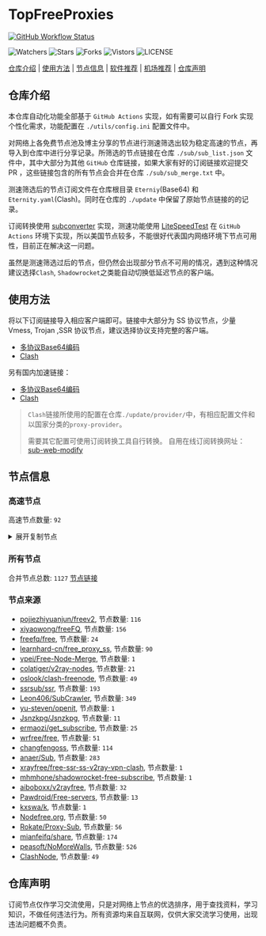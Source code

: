# TopFreeProxies
[![GitHub Workflow Status](https://github.com/youkai0100/youkai/actions/workflows/get-proxies.yml/badge.svg)](https://github.com/youkai0100/youkai/actions/workflows/get-proxies.yml) 

![Watchers](https://img.shields.io/github/watchers/youkai0100/youkai) ![Stars](https://img.shields.io/github/stars/youkai0100/youkai) ![Forks](https://img.shields.io/github/forks/youkai0100/youkai) ![Vistors](https://visitor-badge.laobi.icu/badge?page_id=youkai0100.youkai) ![LICENSE](https://img.shields.io/badge/license-CC%20BY--SA%204.0-green.svg)

[仓库介绍](https://github.com/youkai0100/youkai#仓库介绍) | [使用方法](https://github.com/youkai0100/youkai#使用方法) | [节点信息](https://github.com/youkai0100/youkai#节点信息) | [软件推荐](https://github.com/youkai0100/youkai#客户端选择) | [机场推荐](https://github.com/youkai0100/youkai#机场推荐) | [仓库声明](https://github.com/youkai0100/youkai#仓库声明)

## 仓库介绍
本仓库自动化功能全部基于 `GitHub Actions` 实现，如有需要可以自行 Fork 实现个性化需求，功能配置在 `./utils/config.ini` 配置文件中。

对网络上各免费节点池及博主分享的节点进行测速筛选出较为稳定高速的节点，再导入到仓库中进行分享记录。所筛选的节点链接在仓库 `./sub/sub_list.json` 文件中，其中大部分为其他 `GitHub` 仓库链接，如果大家有好的订阅链接欢迎提交 PR ，这些链接包含的所有节点会合并在仓库 `./sub/sub_merge.txt` 中。

测速筛选后的节点订阅文件在仓库根目录 `Eterniy`(Base64) 和 `Eternity.yaml`(Clash)。同时在仓库的 `./update` 中保留了原始节点链接的的记录。

订阅转换使用 [subconverter](https://github.com/tindy2013/subconverter) 实现，测速功能使用 [LiteSpeedTest](https://github.com/xxf098/LiteSpeedTest) 在 `GitHub Actions` 环境下实现，所以美国节点较多，不能很好代表国内网络环境下节点可用性，目前正在解决这一问题。

虽然是测速筛选过后的节点，但仍然会出现部分节点不可用的情况，遇到这种情况建议选择`Clash`, `Shadowrocket`之类能自动切换低延迟节点的客户端。

## 使用方法
将以下订阅链接导入相应客户端即可。链接中大部分为 SS 协议节点，少量 Vmess, Trojan ,SSR 协议节点，建议选择协议支持完整的客户端。

- [多协议Base64编码](https://raw.githubusercontent.com/youkai0100/youkai/master/Eternity)
- [Clash](https://raw.githubusercontent.com/youkai0100/youkai/master/Eternity.yaml)

另有国内加速链接：

- [多协议Base64编码](https://fastly.jsdelivr.net/gh/youkai0100/youkai@master/Eternity)
- [Clash](https://fastly.jsdelivr.net/gh/youkai0100/youkai@master/Eternity.yaml)

>`Clash`链接所使用的配置在仓库`./update/provider/`中，有相应配置文件和以国家分类的`proxy-provider`。
>
>需要其它配置可使用订阅转换工具自行转换。
>自用在线订阅转换网址：[sub-web-modify](https://sub.v1.mk/)

## 节点信息
### 高速节点
高速节点数量: `92`
<details>
  <summary>展开复制节点</summary>

    ss://YWVzLTI1Ni1jZmI6YW1hem9uc2tyMDU@43.201.14.58:443#%F0%9F%87%B0%F0%9F%87%B7%20_KR_%E9%9F%A9%E5%9B%BD
    vmess://eyJ2IjoiMiIsInBzIjoiMTZ8SEtfc3BlZWRub2RlXzAwMTYiLCJhZGQiOiJhNi53dXhpYW5saXVsaWFubmcueHl6IiwicG9ydCI6Ijg0NDMiLCJ0eXBlIjoibm9uZSIsImlkIjoiYzA5NDlmZGMtZjU4ZS00YjAyLThjNmMtNTRjNWYyZTFkODQ4IiwiYWlkIjoiMCIsIm5ldCI6IndzIiwicGF0aCI6Ii9zb21ldGltZXNuYWl2ZSIsImhvc3QiOiIzLnd1eGlhbmxpdWxpYW5uZy54eXoiLCJ0bHMiOiJ0bHMifQ==
    vmess://eyJ2IjoiMiIsInBzIjoi8J+HrfCfh7Ag6aaZ5rivXzA4MTMyMzgiLCJhZGQiOiIxMDMuMTYwLjIwNC41NiIsInBvcnQiOiIyMDgyIiwidHlwZSI6Im5vbmUiLCJpZCI6IjBkZGYwY2M0LTE0ODctNGZmMS1hNmE3LWQ5YWI5MzA0MDYwNiIsImFpZCI6IjAiLCJuZXQiOiJ3cyIsInBhdGgiOiIvYmx1ZSIsImhvc3QiOiJ0dWkudnRjc3MudG9wIiwidGxzIjoiIn0=
    ss://YWVzLTI1Ni1jZmI6cXdlclJFV1FAQA@61.220.130.70:50701#%F0%9F%87%A8%F0%9F%87%B3%2018%7C%F0%9F%87%B9%F0%9F%87%BC%20%E5%8F%B0%E6%B9%BEA%7C%40ripaojiedian
    vmess://eyJ2IjoiMiIsInBzIjoi8J+Hr/Cfh7UgZ2l0aHViLmNvbS9mcmVlZnEgLSDml6XmnKzkuJzkuqxMaW5vZGXmlbDmja7kuK3lv4MgMSIsImFkZCI6InY2LjU4MzE4MS54eXoiLCJwb3J0IjoiODAiLCJ0eXBlIjoibm9uZSIsImlkIjoiNTYxZDk1MzMtZTIwYS00ZmYwLTgzZDQtODBkMGNjNTg4ZGZiIiwiYWlkIjoiMCIsIm5ldCI6IndzIiwicGF0aCI6Ii8iLCJob3N0IjoidjYuNTgzMTgxLnh5eiIsInRscyI6IiJ9
    ss://YWVzLTI1Ni1jZmI6YW1hem9uc2tyMDU@52.197.66.243:443#%F0%9F%87%AF%F0%9F%87%B5%20%E6%97%A5%E6%9C%AC-ss-52.197.66.243443-%E8%A2%AB%E5%A2%99-%E7%9B%B4%E8%BF%9E-%E8%A7%A3%E9%94%81%E6%97%A5%E6%9C%AC%E5%9C%B0%E5%8C%BANF%E9%9D%9E%E8%87%AA%E5%88%B6%E5%89%A7
    vmess://eyJ2IjoiMiIsInBzIjoi8J+Hr/Cfh7Ug5pel5pysLXZtZXNzLTE0Ni41Ni40MC4xMTcyNzY3NS3ooqvlopkt55u06L+eLeino+mUgemfqeWbveWcsOWMuk5G6Z2e6Ieq5Yi25YmnIiwiYWRkIjoiMTQ2LjU2LjQwLjExNyIsInBvcnQiOiIyNzY3NSIsInR5cGUiOiJub25lIiwiaWQiOiIwNTNjYTBmNC0wNTdlLTQ5M2QtYWQzMC01YmE1MWYwMGY1OWMiLCJhaWQiOiI0IiwibmV0Ijoid3MiLCJwYXRoIjoiLyIsImhvc3QiOiIiLCJ0bHMiOiIifQ==
    vmess://eyJ2IjoiMiIsInBzIjoi8J+HuPCfh6wg576O5Zu9LXZtZXNzLWNhLjAxMTIyMzMueHl6ODQ0My3ooqvlopkt5Lit6L2sMTk5Ljg3LjIxMC4xODYt6Kej6ZSB5paw5Yqg5Z2h5Zyw5Yy6TkbpnZ7oh6rliLbliaciLCJhZGQiOiJjYS4wMTEyMjMzLnh5eiIsInBvcnQiOiI4NDQzIiwidHlwZSI6Im5vbmUiLCJpZCI6ImMzMDAwZTlkLWJlZTctNGZkYi1iMzEyLWRkMDcwMzBmMzI1ZCIsImFpZCI6IjQiLCJuZXQiOiJ3cyIsInBhdGgiOiIvaG9tZSIsImhvc3QiOiJjYS4wMTEyMjMzLnh5eiIsInRscyI6InRscyJ9
    vmess://eyJ2IjoiMiIsInBzIjoi8J+HuPCfh6wg5Lit5Zu9LXZtZXNzLTguMjE0LjMzLjE1ODgwLeiiq+WimS3nm7Tov54t6Kej6ZSB5paw5Yqg5Z2h5Zyw5Yy6TkbpnZ7oh6rliLbliaciLCJhZGQiOiI4LjIxNC4zMy4xNTgiLCJwb3J0IjoiODAiLCJ0eXBlIjoibm9uZSIsImlkIjoiY2I4MWU2YWItMWQ4My00YWMxLWYwYWQtYWU1YzJhN2MyOWVmIiwiYWlkIjoiMCIsIm5ldCI6IndzIiwicGF0aCI6Ii8iLCJob3N0IjoiIiwidGxzIjoiIn0=
    vmess://eyJ2IjoiMiIsInBzIjoi8J+Hr/Cfh7Ug576O5Zu9LXZtZXNzLWpwYXJtLmZpbmV5b28uY2Y0NDMt6KKr5aKZLeS4rei9rDE1Mi43MC44MS42Ni3op6PplIHml6XmnKzlnLDljLpORumdnuiHquWItuWJpyIsImFkZCI6ImpwYXJtLmZpbmV5b28uY2YiLCJwb3J0IjoiNDQzIiwidHlwZSI6Im5vbmUiLCJpZCI6ImJkNWVlMjQ5LWZlN2ItNDY2OS1hNmQ5LWIzZjVlZWNiOThlNiIsImFpZCI6IjQiLCJuZXQiOiJ3cyIsInBhdGgiOiIvMTIzIiwiaG9zdCI6ImpwYXJtLmZpbmV5b28uY2YiLCJ0bHMiOiJ0bHMifQ==
    vmess://eyJ2IjoiMiIsInBzIjoi8J+Hr/Cfh7Ug576O5Zu9LXZtZXNzLWpwYXJtLmZpbmV5b28ubWw0NDMt6KKr5aKZLeS4rei9rDEzOC4yLjMzLjkwLeino+mUgeaXpeacrOWcsOWMuk5G6Z2e6Ieq5Yi25YmnIiwiYWRkIjoianBhcm0uZmluZXlvby5tbCIsInBvcnQiOiI0NDMiLCJ0eXBlIjoibm9uZSIsImlkIjoiMTBiYTQ3OGUtOWRlMS00YWE5LWMwOWUtNzcwNzAyNTMzNGQzIiwiYWlkIjoiNCIsIm5ldCI6IndzIiwicGF0aCI6Ii8xMjMiLCJob3N0IjoianBhcm0uZmluZXlvby5tbCIsInRscyI6InRscyJ9
    vmess://eyJ2IjoiMiIsInBzIjoi8J+Hr/Cfh7Ug576O5Zu9LXZtZXNzLWpwYW1kLmZpbmV5b28ubWw0NDMt6KKr5aKZLeS4rei9rDEzOC4yLjMzLjEwMi3op6PplIHml6XmnKzlnLDljLpORumdnuiHquWItuWJpyIsImFkZCI6ImpwYW1kLmZpbmV5b28ubWwiLCJwb3J0IjoiNDQzIiwidHlwZSI6Im5vbmUiLCJpZCI6IjM1ZTVlMmVhLTEzNzItNDc0NS1kZmY4LWZiMmJkMTEwMTZjNCIsImFpZCI6IjQiLCJuZXQiOiJ3cyIsInBhdGgiOiIvMTIzIiwiaG9zdCI6ImpwYW1kLmZpbmV5b28ubWwiLCJ0bHMiOiJ0bHMifQ==
    vmess://eyJ2IjoiMiIsInBzIjoi8J+HsPCfh7cg576O5Zu9LXZtZXNzLWFtZGtyLnB0dXUuZ2E0NDMt6KKr5aKZLeS4rei9rDE1Mi42OS4yMjkuMjIyLeino+mUgemfqeWbveWcsOWMuk5G6Z2e6Ieq5Yi25YmnIiwiYWRkIjoiYW1ka3IucHR1dS5nYSIsInBvcnQiOiI0NDMiLCJ0eXBlIjoibm9uZSIsImlkIjoiYTYxMmI2N2YtYTc5Yi00YTcxLWE4MmItYTQ2OTA2NzUyMDIzIiwiYWlkIjoiNCIsIm5ldCI6IndzIiwicGF0aCI6Ii80MDgiLCJob3N0IjoiYW1ka3IucHR1dS5nYSIsInRscyI6InRscyJ9
    vmess://eyJ2IjoiMiIsInBzIjoi8J+HsPCfh7cg576O5Zu9LXZtZXNzLWFtZGtyLnB0dXUubWw0NDMt6KKr5aKZLeS4rei9rDE0Ni41Ni45Ni43NS3op6PplIHpn6nlm73lnLDljLpORumdnuiHquWItuWJpyIsImFkZCI6ImFtZGtyLnB0dXUubWwiLCJwb3J0IjoiNDQzIiwidHlwZSI6Im5vbmUiLCJpZCI6ImUyY2RjMzA1LWRkYTctNDY1ZS1iNjc1LWJhMDQ2OGQyYThiMyIsImFpZCI6IjQiLCJuZXQiOiJ3cyIsInBhdGgiOiIvOTg3IiwiaG9zdCI6ImFtZGtyLnB0dXUubWwiLCJ0bHMiOiJ0bHMifQ==
    ss://Y2hhY2hhMjAtaWV0Zi1wb2x5MTMwNTpHIXlCd1BXSDNWYW8@193.38.139.204:806#%F0%9F%87%AF%F0%9F%87%B5%20%E6%97%A5%E6%9C%AC-ss-193.38.139.204806-%E8%A2%AB%E5%A2%99-%E4%B8%AD%E8%BD%AC193.38.139.201-%E8%A7%A3%E9%94%81%E6%97%A5%E6%9C%AC%E5%9C%B0%E5%8C%BANF%E9%9D%9E%E8%87%AA%E5%88%B6%E5%89%A7
    ss://YWVzLTI1Ni1jZmI6YW1hem9uc2tyMDU@43.200.6.21:443#%F0%9F%87%B0%F0%9F%87%B7%20_KR_%E9%9F%A9%E5%9B%BD%202
    vmess://eyJ2IjoiMiIsInBzIjoi8J+HuPCfh6wgX1NHX+aWsOWKoOWdoSIsImFkZCI6IjgxM3Nnc2cuZnI5OWt0LnRvcCIsInBvcnQiOiI0NDMiLCJ0eXBlIjoibm9uZSIsImlkIjoiYWQxM2Y1NzQtZjZiNy00MjdlLWJiMjktMjI0YTA3YzU2ZDEwIiwiYWlkIjoiMCIsIm5ldCI6IndzIiwicGF0aCI6Ii8iLCJob3N0IjoiODEzc2dzZy5mcjk5a3QudG9wIiwidGxzIjoidGxzIn0=
    vmess://eyJ2IjoiMiIsInBzIjoi8J+HqPCfh7MgX1RXX+WPsOa5viAyIiwiYWRkIjoiZDA0MWE1ODUtMGMxZS1lOTI4LWRmYmItYzVjNGJiN2Y5Njg1LmNubmljLnJpcCIsInBvcnQiOiI4MCIsInR5cGUiOiJub25lIiwiaWQiOiIwYmQzZGRhMi04OGU4LTRlN2MtYTQ2ZS03ZGI3ZDFkM2NiNGQiLCJhaWQiOiIwIiwibmV0Ijoid3MiLCJwYXRoIjoiLyIsImhvc3QiOiJkMDQxYTU4NS0wYzFlLWU5MjgtZGZiYi1jNWM0YmI3Zjk2ODUuY25uaWMucmlwIiwidGxzIjoiIn0=
    ss://YWVzLTI1Ni1jZmI6YW1hem9uc2tyMDU@43.201.7.243:443#%F0%9F%87%B0%F0%9F%87%B7%20_KR_%E9%9F%A9%E5%9B%BD%203
    ss://YWVzLTEyOC1nY206MmNmYzRjNTgtODhjYi00ZTAwLTk5NzctZWYwYTM3NTU5YTIy@sz.cny.page:11536#%F0%9F%87%A8%F0%9F%87%B3%20Relay%20%F0%9F%87%B9%F0%9F%87%BC%20Taiwan%28ChatGPT%29%2003%20TG%40SSRSUB
    ss://Y2hhY2hhMjAtaWV0Zi1wb2x5MTMwNTpkNWRkMzcxYy0xMWRiLTRjZmItYjQ1OC0wNzJmMGZiZDBlMTg@assets.flareai.site:15343#%F0%9F%87%A8%F0%9F%87%B3%20Relay%20%F0%9F%87%B9%F0%9F%87%BC%20Taiwan%28ChatGPT%29%2004%20TG%40SSRSUB
    ss://Y2hhY2hhMjAtaWV0Zi1wb2x5MTMwNTo3MjgyMjliOS0xNjRlLTQ1Y2ItYmZiMy04OTZiM2EwNTZhMTg@node01.gde52px1vwf5q6301fxn.catapi.management:10010#%F0%9F%87%A8%F0%9F%87%B3%20Relay%20%F0%9F%87%B9%F0%9F%87%BC%20Taiwan%28ChatGPT%29%2011%20TG%40SSRSUB
    ss://YWVzLTEyOC1nY206YzE3YTEwMGMtYzgxNi00N2E5LTljYzYtYWIwNmFhY2MxMWI3@tw2.linghun3.xyz:40005#%F0%9F%87%A8%F0%9F%87%B3%20Relay%20%F0%9F%87%B9%F0%9F%87%BC%20Taiwan%28ChatGPT%29%2016%20TG%40SSRSUB
    ss://YWVzLTEyOC1nY206YzE3YTEwMGMtYzgxNi00N2E5LTljYzYtYWIwNmFhY2MxMWI3@tw1.linghun3.xyz:40004#%F0%9F%87%A8%F0%9F%87%B3%20Relay%20%F0%9F%87%B9%F0%9F%87%BC%20Taiwan%28ChatGPT%29%2017%20TG%40SSRSUB
    ss://YWVzLTEyOC1nY206ZWQ1MzI1MWQtODNlYi00M2ZhLTk0MzktYjFiYzQ1YmY3Y2Ez@cdn.alibaba-kunlun.com:14107#%F0%9F%87%A8%F0%9F%87%B3%20Relay%20%F0%9F%87%B9%F0%9F%87%BC%20Taiwan%28ChatGPT%29%2033%20TG%40SSRSUB
    ss://Y2hhY2hhMjAtaWV0Zi1wb2x5MTMwNTpiNmJmOGYxMi03MmQ4LTQ3MGUtOWJlYS05NTQ1N2ZkMjQ5NDk@api-wx-4.rancho.gay:50110#%F0%9F%87%A8%F0%9F%87%B3%20Relay%20%F0%9F%87%B9%F0%9F%87%BC%20Taiwan%28ChatGPT%29%2035%20TG%40SSRSUB
    ss://Y2hhY2hhMjAtaWV0Zi1wb2x5MTMwNTpkNWRkMzcxYy0xMWRiLTRjZmItYjQ1OC0wNzJmMGZiZDBlMTg@catlog.flareai.science:15543#%F0%9F%87%AD%F0%9F%87%B0%20Relay%20%F0%9F%87%AD%F0%9F%87%B0%20Hong%20Kong%2003%20TG%40SSRSUB
    ss://YWVzLTEyOC1nY206ZGU0Njc3NjgtODU0MC00M2RlLTg4YTQtNzI5OWEyYmJlYWVj@03.xn--8fr22cd4k1m9c.cn:44521#%F0%9F%87%AD%F0%9F%87%B0%20Relay%20%F0%9F%87%AD%F0%9F%87%B0%20Hong%20Kong%2048%20TG%40SSRSUB
    ss://YWVzLTI1Ni1nY206YmIwZjE1NjgtNGNiMy00OTBkLTgyYzQtZjY1NDQ1NWNkMDdj@gzdx.jcnode.top:40002#%F0%9F%87%AD%F0%9F%87%B0%20Relay%20%F0%9F%87%AD%F0%9F%87%B0%20Hong%20Kong%2053%20TG%40SSRSUB
    ss://Y2hhY2hhMjAtaWV0Zi1wb2x5MTMwNTpmZDZiMDMxZS03YjM1LTQ3MTYtOGU1My0wNjBjNzU1YjUyNTk@zjcu.lele233.top:26111#%F0%9F%87%AD%F0%9F%87%B0%20Relay%20%F0%9F%87%AD%F0%9F%87%B0%20Hong%20Kong%28ChatGPT%29%2006%20TG%40SSRSUB
    ss://YWVzLTI1Ni1nY206YzE3YTEwMGMtYzgxNi00N2E5LTljYzYtYWIwNmFhY2MxMWI3@hk3.linghun3.xyz:40002#%F0%9F%87%AD%F0%9F%87%B0%20Relay%20%F0%9F%87%AD%F0%9F%87%B0%20Hong%20Kong%28ChatGPT%29%2026%20TG%40SSRSUB
    ss://Y2hhY2hhMjAtaWV0Zi1wb2x5MTMwNTowOGMwMDQxZS0xMDVlLTQzYjctOTYyNy1iMjhlOGY2MmZkMDA@gdcm.v-too.cloud:37532#%F0%9F%87%AF%F0%9F%87%B5%20Relay%20%F0%9F%87%AF%F0%9F%87%B5%20Japan%2001%20TG%40SSRSUB
    ss://Y2hhY2hhMjAtaWV0Zi1wb2x5MTMwNTpmNGVmNzU3YS0zZDBjLTQxMjYtYjQwOS03Njc1ZjdkYThhNmM@zf.678889.xyz:44012#%F0%9F%87%AF%F0%9F%87%B5%20Relay%20%F0%9F%87%AF%F0%9F%87%B5%20Japan%2010%20TG%40SSRSUB
    ss://Y2hhY2hhMjAtaWV0Zi1wb2x5MTMwNTpmNGVmNzU3YS0zZDBjLTQxMjYtYjQwOS03Njc1ZjdkYThhNmM@zf.678889.xyz:44011#%F0%9F%87%AF%F0%9F%87%B5%20Relay%20%F0%9F%87%AF%F0%9F%87%B5%20Japan%2018%20TG%40SSRSUB
    ss://YWVzLTEyOC1nY206NjY1MmE1MTctMzZkYS00ZGI0LTk2MDctMzI2YzJkYjlhYTcw@piniasg01.abbblog.xyz:37908#%F0%9F%87%B8%F0%9F%87%AC%20Relay%20%F0%9F%87%B8%F0%9F%87%AC%20Singapore%2001%20TG%40SSRSUB
    ss://YWVzLTEyOC1nY206YzE3YTEwMGMtYzgxNi00N2E5LTljYzYtYWIwNmFhY2MxMWI3@sg2.linghun3.xyz:40009#%F0%9F%87%B8%F0%9F%87%AC%20Relay%20%F0%9F%87%B8%F0%9F%87%AC%20Singapore%28ChatGPT%29%2019%20TG%40SSRSUB
    trojan://c39d5e05-3d06-317e-b5ca-e2f71b661570@azhj.xifasd.top:20767?allowInsecure=0&sni=ssl.ssl12.xyz#%F0%9F%87%A8%F0%9F%87%B3%20Relay%20%F0%9F%87%B9%F0%9F%87%BC%20Taiwan%28ChatGPT%29%2002%20TG%40SSRSUB
    trojan://bd1f1b56-631b-308e-9f48-ec4a1d97aeaf@gg.xn--gmqa02ag57d.com:36821?allowInsecure=0&sni=z262.hongkongnode.top#%F0%9F%87%A8%F0%9F%87%B3%20Relay%20%F0%9F%87%B9%F0%9F%87%BC%20Taiwan%28ChatGPT%29%2023%20TG%40SSRSUB
    trojan://2dbe179f-47b2-46e9-bf58-bd7f68c491a3@a006.zhuan99.men:10006?allowInsecure=0&sni=zhu.99ton.men#%F0%9F%87%A8%F0%9F%87%B3%20Relay%20%F0%9F%87%B9%F0%9F%87%BC%20Taiwan%28ChatGPT%29%2024%20TG%40SSRSUB
    trojan://6d9d7c53-3dcd-43bf-b60c-cac077817077@805tw.ljydw.top:443?allowInsecure=0&sni=805tw.ljydw.top#%F0%9F%87%A8%F0%9F%87%B3%20Taiwan%28ChatGPT%29%2009%20TG%40SSRSUB
    trojan://6d9d7c53-3dcd-43bf-b60c-cac077817077@0309tw.ljydw.top:443?allowInsecure=0&sni=0309tw.ljydw.top#%F0%9F%87%A8%F0%9F%87%B3%20Taiwan%28ChatGPT%29%2010%20TG%40SSRSUB
    trojan://6d9d7c53-3dcd-43bf-b60c-cac077817077@419tw.ljydw.top:443?allowInsecure=0&sni=419tw.ljydw.top#%F0%9F%87%A8%F0%9F%87%B3%20Taiwan%28ChatGPT%29%2022%20TG%40SSRSUB
    trojan://6d9d7c53-3dcd-43bf-b60c-cac077817077@625tw.ljydw.top:80?allowInsecure=0&sni=625tw.ljydw.top#%F0%9F%87%A8%F0%9F%87%B3%20Taiwan%28ChatGPT%29%2029%20TG%40SSRSUB
    trojan://a21e5380-7711-4c6d-af44-e6210e5436af@hk19.microsoftjs.top:443?allowInsecure=0#%F0%9F%87%AD%F0%9F%87%B0%20Hong%20Kong%2001%20TG%40SSRSUB
    vmess://eyJ2IjoiMiIsInBzIjoi8J+HuvCfh7gg576O5Zu9XzA4MTMzOTQiLCJhZGQiOiIxOTIuNzQuMjI5LjIxMCIsInBvcnQiOiI1MTUzMyIsInR5cGUiOiJub25lIiwiaWQiOiI0MTgwNDhhZi1hMjkzLTRiOTktOWIwYy05OGNhMzU4MGRkMjQiLCJhaWQiOiI2NCIsIm5ldCI6InRjcCIsInBhdGgiOiIvIiwiaG9zdCI6IiIsInRscyI6IiJ9
    vmess://eyJ2IjoiMiIsInBzIjoi8J+HuvCfh7ggZ2l0aHViLmNvbS9mcmVlZnEgLSDnvo7lm71DbG91ZEZsYXJl5YWs5Y+4Q0RO6IqC54K5IDIyIiwiYWRkIjoiMTA0LjMxLjE2LjQ2IiwicG9ydCI6IjIwODIiLCJ0eXBlIjoibm9uZSIsImlkIjoiNThmZTE1NDItNTI5MC00MGFkLTgxNWEtNzc3MDdhODFhZmU1IiwiYWlkIjoiMCIsIm5ldCI6IndzIiwicGF0aCI6Ii9JT2ViaExNaGwxQ1RiRkhiTDk1bXlmUlgyIiwiaG9zdCI6ImNhNS50ZWhtZTEwMC5mdW4iLCJ0bHMiOiIifQ==
    vmess://eyJ2IjoiMiIsInBzIjoi8J+HuvCfh7gg576O5Zu9IDA1NyIsImFkZCI6Im1jaS5zYWludGluay5ldS5vcmciLCJwb3J0IjoiNDQzIiwidHlwZSI6Im5vbmUiLCJpZCI6ImMyMjZkOWZhLWI1YTctNGY2ZS05NTMyLTUwMTM3Yzg5MzExZCIsImFpZCI6IjAiLCJuZXQiOiJ3cyIsInBhdGgiOiJubDEudjJyYXlzZXJ2LmNvbS92bWVzcyIsImhvc3QiOiI0LnNhaW50aW5rLmV1Lm9yZyIsInRscyI6InRscyJ9
    vmess://eyJ2IjoiMiIsInBzIjoi8J+HuvCfh7ggVjAwMi0tVVMt5LuY6LS55o6o6I2QZGxqLnRmL3NzcnN1YiIsImFkZCI6Im5zMS52Mi12aXAuZnVuIiwicG9ydCI6Ijg4ODAiLCJ0eXBlIjoibm9uZSIsImlkIjoiMzVmMDcwNTEtOGU3Ny00YjQ0LWJlNTYtODk3OWNjMjVjMjQ5IiwiYWlkIjoiMCIsIm5ldCI6IndzIiwicGF0aCI6Ii9hcGkvdjMvZG93bmxvYWQuZ2V0RmlsZSIsImhvc3QiOiJzc3JzdWIudjAxLnNzcnN1Yi5jb20iLCJ0bHMiOiIifQ==
    vmess://eyJ2IjoiMiIsInBzIjoi8J+HuvCfh7gg576O5Zu9XzA4MTMwNzQiLCJhZGQiOiJ1czQ2LmVuY3J5cHRlZC5teS5pZCIsInBvcnQiOiI4MCIsInR5cGUiOiJub25lIiwiaWQiOiJlOWRjNTQ2Ni0zNzY4LTRkNDUtOGZkMC1mMTE4MTEzOWJiNGUiLCJhaWQiOiIwIiwibmV0Ijoid3MiLCJwYXRoIjoiLzRESklQNThKRjZKVHE0SElHMHlyIiwiaG9zdCI6InVzNDYuZW5jcnlwdGVkLm15LmlkIiwidGxzIjoiIn0=
    vmess://eyJ2IjoiMiIsInBzIjoi8J+HuvCfh7ggZ2l0aHViLmNvbS9mcmVlZnEgLSDnvo7lm71DbG91ZEZsYXJl5YWs5Y+4Q0RO6IqC54K5IDI2IiwiYWRkIjoibWNpLnNhaW50aW5rLmV1Lm9yZyIsInBvcnQiOiI0NDMiLCJ0eXBlIjoibm9uZSIsImlkIjoiYzIyNmQ5ZmEtYjVhNy00ZjZlLTk1MzItNTAxMzdjODkzMTFkIiwiYWlkIjoiMCIsIm5ldCI6IndzIiwicGF0aCI6Im5sMS52MnJheXNlcnYuY29tL3ZtZXNzIiwiaG9zdCI6IjQuc2FpbnRpbmsuZXUub3JnIiwidGxzIjoidGxzIn0=
    vmess://eyJ2IjoiMiIsInBzIjoi8J+HuvCfh7ggZ2l0aHViLmNvbS9mcmVlZnEgLSDnvo7lm71DbG91ZEZsYXJl5YWs5Y+4Q0RO6IqC54K5KHNob3BpZnkpIDMiLCJhZGQiOiJkb25ndGFpd2FuZzMuY29tIiwicG9ydCI6IjQ0MyIsInR5cGUiOiJub25lIiwiaWQiOiI2ZGVkZGI3Zi1lNTU3LTQyZGItYmZhMC1jZjQwYjM2YjI3ZTIiLCJhaWQiOiIwIiwibmV0Ijoid3MiLCJwYXRoIjoiLyIsImhvc3QiOiJkLmZyZWVoMS54eXoiLCJ0bHMiOiJ0bHMifQ==
    vmess://eyJ2IjoiMiIsInBzIjoi8J+HuvCfh7ggZ2l0aHViLmNvbS9mcmVlZnEgLSDnvo7lm71DbG91ZEZsYXJl5YWs5Y+4Q0RO6IqC54K5IDI1IiwiYWRkIjoiMTA0LjI1LjIzMi4xMTQiLCJwb3J0IjoiMjA4MiIsInR5cGUiOiJub25lIiwiaWQiOiIwZGRmMGNjNC0xNDg3LTRmZjEtYTZhNy1kOWFiOTMwNDA2MDYiLCJhaWQiOiIwIiwibmV0Ijoid3MiLCJwYXRoIjoiL2JsdWUiLCJob3N0IjoidHVpLnZ0Y3NzLnRvcCIsInRscyI6IiJ9
    vmess://eyJ2IjoiMiIsInBzIjoi8J+HuvCfh7ggZ2l0aHViLmNvbS9mcmVlZnEgLSDnvo7lm71DbG91ZEZsYXJl6IqC54K5IDE4IiwiYWRkIjoiY2YxLjk5MjY4OC54eXoiLCJwb3J0IjoiODA4MCIsInR5cGUiOiJub25lIiwiaWQiOiJmNDY3ZjRkYS0yMjI2LTQ0OGQtYTMwZC00NjNlZjEwNTQ4YWMiLCJhaWQiOiIwIiwibmV0Ijoid3MiLCJwYXRoIjoiLyIsImhvc3QiOiJ2Y3VzMi52cG42Ni5ldS5vcmciLCJ0bHMiOiIifQ==
    vmess://eyJ2IjoiMiIsInBzIjoi8J+HuvCfh7ggZ2l0aHViLmNvbS9mcmVlZnEgLSDnvo7lm71DbG91ZEZsYXJl5YWs5Y+4Q0RO6IqC54K5KHNob3BpZnkpIDI3IiwiYWRkIjoiU2hvcGlmeS5jb20iLCJwb3J0IjoiMjA4NiIsInR5cGUiOiJub25lIiwiaWQiOiIyNTBmNDMzMS04YzNlLTRiODctYTg2Yi01YzVmYmY5ZGRiYTgiLCJhaWQiOiIwIiwibmV0Ijoid3MiLCJwYXRoIjoiL2FyaWVzIiwiaG9zdCI6IkZyLmNsb3VkZmxhcmUucXVlc3QiLCJ0bHMiOiIifQ==
    vmess://eyJ2IjoiMiIsInBzIjoi8J+HuvCfh7ggZ2l0aHViLmNvbS9mcmVlZnEgLSDnvo7lm71DbG91ZEZsYXJl6IqC54K5IDI4IiwiYWRkIjoiMTcyLjY0LjEwMy4xMjIiLCJwb3J0IjoiODA4MCIsInR5cGUiOiJub25lIiwiaWQiOiIwZWE2MGViYi02MzJkLTQyMjYtODkzYS1jY2NjMjA1M2RiZjUiLCJhaWQiOiIwIiwibmV0Ijoid3MiLCJwYXRoIjoiLyIsImhvc3QiOiJoYXh1czMudnBuNjYuZXUub3JnIiwidGxzIjoiIn0=
    ss://Y2hhY2hhMjAtaWV0Zi1wb2x5MTMwNTpHIXlCd1BXSDNWYW8@162.251.61.221:805#%F0%9F%87%BA%F0%9F%87%B8%20%E7%BE%8E%E5%9B%BD-ss-162.251.61.221805-%E8%A2%AB%E5%A2%99-%E7%9B%B4%E8%BF%9E-%E8%A7%A3%E9%94%81%E7%BE%8E%E5%9B%BD%E5%9C%B0%E5%8C%BANF%E9%9D%9E%E8%87%AA%E5%88%B6%E5%89%A7
    ss://YWVzLTI1Ni1nY206a0RXdlhZWm9UQmNHa0M0@167.88.62.68:8881#%F0%9F%87%BA%F0%9F%87%B8%20%E7%BE%8E%E5%9B%BD-ss-167.88.62.688881-%E8%A2%AB%E5%A2%99-%E7%9B%B4%E8%BF%9E-%E8%A7%A3%E9%94%81%E7%BE%8E%E5%9B%BD%E5%9C%B0%E5%8C%BANF%E9%9D%9E%E8%87%AA%E5%88%B6%E5%89%A7
    ss://YWVzLTI1Ni1nY206ZmFCQW9ENTRrODdVSkc3@167.88.63.99:2375#%F0%9F%87%BA%F0%9F%87%B8%20%E7%BE%8E%E5%9B%BD-ss-167.88.63.992375-%E8%A2%AB%E5%A2%99-%E7%9B%B4%E8%BF%9E-%E8%A7%A3%E9%94%81%E7%BE%8E%E5%9B%BD%E5%9C%B0%E5%8C%BANF%E9%9D%9E%E8%87%AA%E5%88%B6%E5%89%A7
    ss://YWVzLTI1Ni1jZmI6Yndoc2tyc2tyMDU@107.182.177.136:256#%F0%9F%87%BA%F0%9F%87%B8%20%E7%BE%8E%E5%9B%BD-ss-107.182.177.136256-%E8%A2%AB%E5%A2%99-%E7%9B%B4%E8%BF%9E-%E8%A7%A3%E9%94%81%E7%BE%8E%E5%9B%BD%E5%9C%B0%E5%8C%BANF%E9%9D%9E%E8%87%AA%E5%88%B6%E5%89%A7
    ss://YWVzLTI1Ni1jZmI6YW1hem9uc2tyMDU@35.91.237.33:443#%F0%9F%87%BA%F0%9F%87%B8%20%E7%BE%8E%E5%9B%BD-ss-35.91.237.33443-%E8%A2%AB%E5%A2%99-%E7%9B%B4%E8%BF%9E-%E8%A7%A3%E9%94%81%E7%BE%8E%E5%9B%BD%E5%9C%B0%E5%8C%BANF%E9%9D%9E%E8%87%AA%E5%88%B6%E5%89%A7
    ss://Y2hhY2hhMjAtaWV0Zi1wb2x5MTMwNTopMU4xRTZ2MFNVX3JHVHBn@38.64.138.53:1035#%F0%9F%87%BA%F0%9F%87%B8%20%E5%8A%A0%E6%8B%BF%E5%A4%A7-ss-38.64.138.531035-%E8%A2%AB%E5%A2%99-%E7%9B%B4%E8%BF%9E-%E8%A7%A3%E9%94%81%E7%BE%8E%E5%9B%BD%E5%9C%B0%E5%8C%BANF%E9%9D%9E%E8%87%AA%E5%88%B6%E5%89%A7
    ss://Y2hhY2hhMjAtaWV0Zi1wb2x5MTMwNTozNWIwZjU3OC04OTYxLTRhMmItOTlhMS1kYjk1NTVlNTIyZTQ@mf01.xmss.vip:18888#%F0%9F%87%BA%F0%9F%87%B8%20%E7%BE%8E%E5%9B%BD-ss-mf01.xmss.vip18888-%E8%A2%AB%E5%A2%99-%E4%B8%AD%E8%BD%AC94.131.107.12-%E8%A7%A3%E9%94%81%E7%BE%8E%E5%9B%BD%E5%9C%B0%E5%8C%BANF%E9%9D%9E%E8%87%AA%E5%88%B6%E5%89%A7
    vmess://eyJ2IjoiMiIsInBzIjoi8J+HuPCfh6wg576O5Zu9LXZtZXNzLWNhLjAxMTIyMzMueHl6ODQ0My3ooqvlopkt5Lit6L2sMTk5Ljg3LjIxMC4xODYt6Kej6ZSB5paw5Yqg5Z2h5Zyw5Yy6TkbpnZ7oh6rliLbliacgMiIsImFkZCI6ImNhLjAxMTIyMzMueHl6IiwicG9ydCI6Ijg0NDMiLCJ0eXBlIjoibm9uZSIsImlkIjoiYzMwMDBlOWQtYmVlNy00ZmRiLWIzMTItZGQwNzAzMGYzMjVkIiwiYWlkIjoiNCIsIm5ldCI6IndzIiwicGF0aCI6Ii9ob21lIiwiaG9zdCI6ImNhLjAxMTIyMzMueHl6IiwidGxzIjoidGxzIn0=
    vmess://eyJ2IjoiMiIsInBzIjoi8J+HuvCfh7gg576O5Zu9LXZtZXNzLWdhaW8ubWlhb2dlMTEwLmNmNDQzLeiiq+WimS3kuK3ovawxMDQuMjguMjA1LjExMS3op6PplIHnvo7lm73lnLDljLpORumdnuiHquWItuWJpyIsImFkZCI6ImdhaW8ubWlhb2dlMTEwLmNmIiwicG9ydCI6IjQ0MyIsInR5cGUiOiJub25lIiwiaWQiOiI0ODkzZWQzZS04YTVmLTQ4ZGMtYWExZS1iYmMyZTY3YTA2NWIiLCJhaWQiOiIwIiwibmV0Ijoid3MiLCJwYXRoIjoiL2pjbmYiLCJob3N0IjoiZ2Fpby5taWFvZ2UxMTAuY2YiLCJ0bHMiOiIifQ==
    vmess://eyJ2IjoiMiIsInBzIjoi8J+Hr/Cfh7Ug576O5Zu9LXZtZXNzLWpwYXJtLmZpbmV5b28uY2Y0NDMt6KKr5aKZLeS4rei9rDE1Mi43MC44MS42Ni3op6PplIHml6XmnKzlnLDljLpORumdnuiHquWItuWJpyAyIiwiYWRkIjoianBhcm0uZmluZXlvby5jZiIsInBvcnQiOiI0NDMiLCJ0eXBlIjoibm9uZSIsImlkIjoiYmQ1ZWUyNDktZmU3Yi00NjY5LWE2ZDktYjNmNWVlY2I5OGU2IiwiYWlkIjoiNCIsIm5ldCI6IndzIiwicGF0aCI6Ii8xMjMiLCJob3N0IjoianBhcm0uZmluZXlvby5jZiIsInRscyI6InRscyJ9
    vmess://eyJ2IjoiMiIsInBzIjoi8J+Hr/Cfh7Ug576O5Zu9LXZtZXNzLWpwYXJtLmZpbmV5b28ubWw0NDMt6KKr5aKZLeS4rei9rDEzOC4yLjMzLjkwLeino+mUgeaXpeacrOWcsOWMuk5G6Z2e6Ieq5Yi25YmnIDIiLCJhZGQiOiJqcGFybS5maW5leW9vLm1sIiwicG9ydCI6IjQ0MyIsInR5cGUiOiJub25lIiwiaWQiOiIxMGJhNDc4ZS05ZGUxLTRhYTktYzA5ZS03NzA3MDI1MzM0ZDMiLCJhaWQiOiI0IiwibmV0Ijoid3MiLCJwYXRoIjoiLzEyMyIsImhvc3QiOiJqcGFybS5maW5leW9vLm1sIiwidGxzIjoidGxzIn0=
    vmess://eyJ2IjoiMiIsInBzIjoi8J+Hr/Cfh7Ug576O5Zu9LXZtZXNzLWpwYW1kLmZpbmV5b28ubWw0NDMt6KKr5aKZLeS4rei9rDEzOC4yLjMzLjEwMi3op6PplIHml6XmnKzlnLDljLpORumdnuiHquWItuWJpyAyIiwiYWRkIjoianBhbWQuZmluZXlvby5tbCIsInBvcnQiOiI0NDMiLCJ0eXBlIjoibm9uZSIsImlkIjoiMzVlNWUyZWEtMTM3Mi00NzQ1LWRmZjgtZmIyYmQxMTAxNmM0IiwiYWlkIjoiNCIsIm5ldCI6IndzIiwicGF0aCI6Ii8xMjMiLCJob3N0IjoianBhbWQuZmluZXlvby5tbCIsInRscyI6InRscyJ9
    vmess://eyJ2IjoiMiIsInBzIjoi5LqM54i357+75aKZIGh0dHBzLy8xODA4LmNmIE5vZGVfMyIsImFkZCI6ImNkbi5hbnljYXN0LmV1Lm9yZyIsInBvcnQiOiI4MCIsInR5cGUiOiJub25lIiwiaWQiOiJhN2VlODVmNC0yNTI4LTQxMmUtOTk0Zi1jZTY1ZjU0NzU0ZTQiLCJhaWQiOiIwIiwibmV0Ijoid3MiLCJwYXRoIjoiYTdlZTg1ZjQiLCJob3N0IjoiZGQyLjE4MDguY2YiLCJ0bHMiOiIifQ==
    vmess://eyJ2IjoiMiIsInBzIjoi5LqM54i357+75aKZIGh0dHBzLy8xODA4LmNmIE5vZGVfOCIsImFkZCI6IjEzOC4yLjY5LjE0MiIsInBvcnQiOiI4MCIsInR5cGUiOiJub25lIiwiaWQiOiJhN2VlODVmNC0yNTI4LTQxMmUtOTk0Zi1jZTY1ZjU0NzU0ZTQiLCJhaWQiOiIwIiwibmV0Ijoid3MiLCJwYXRoIjoiYTdlZTg1ZjQiLCJob3N0IjoiZGQyLjE4MDguY2YiLCJ0bHMiOiIifQ==
    vmess://eyJ2IjoiMiIsInBzIjoi5LqM54i357+75aKZIGh0dHBzLy8xODA4LmNmIE5vZGVfMTAiLCJhZGQiOiIxMjguMTk5LjIzNy4xMzgiLCJwb3J0IjoiODAiLCJ0eXBlIjoibm9uZSIsImlkIjoiYTdlZTg1ZjQtMjUyOC00MTJlLTk5NGYtY2U2NWY1NDc1NGU0IiwiYWlkIjoiMCIsIm5ldCI6IndzIiwicGF0aCI6ImE3ZWU4NWY0IiwiaG9zdCI6ImRkMi4xODA4LmNmIiwidGxzIjoiIn0=
    vmess://eyJ2IjoiMiIsInBzIjoiQFByb3h5Q29tMTAgMyIsImFkZCI6IjE4Mi4xNi4xLjE5NCIsInBvcnQiOiI4MCIsInR5cGUiOiJub25lIiwiaWQiOiIwMGExZGExNC1kNTVmLTVmNzUtZTM0Ni03OWI5ODVlMWE3MjMiLCJhaWQiOiIwIiwibmV0Ijoid3MiLCJwYXRoIjoiL29wdC92aWRlby9pbWFnZXMiLCJob3N0IjoiIiwidGxzIjoiIn0=
    vmess://eyJ2IjoiMiIsInBzIjoiUmVsYXlfIHwxOS42Nk1iIiwiYWRkIjoic3ctOTQuMTMxLjEwLjUubmlwLmlvIiwicG9ydCI6IjQ0MyIsInR5cGUiOiJub25lIiwiaWQiOiI4OGQ0NzZjMS00OGY3LTRkM2QtYTBlNi1hY2NjYmZmMDJkYjYiLCJhaWQiOiIwIiwibmV0Ijoid3MiLCJwYXRoIjoiLyIsImhvc3QiOiJpbnRlcm5ldC5saWZlLmNvbS5ieSIsInRscyI6IiJ9
    ssr://ZnItYW0xLTUuZXFzdW5zaGluZS5jb206ODE4MTpvcmlnaW46YWVzLTI1Ni1jZmI6dGxzMS4yX3RpY2tldF9hdXRoOlVtTm1WbU5FZW5wQy8_Z3JvdXA9VTFOU1VISnZkbWxrWlhJJnJlbWFya3M9OEotSHFfQ2ZoN2NnWDBaU1gtYXpsZVdidlNBeSZvYmZzcGFyYW09JnByb3RvcGFyYW09
    vmess://eyJ2IjoiMiIsInBzIjoi5LqM54i357+75aKZIGh0dHBzLy8xODA4LmNmIE5vZGVfNiIsImFkZCI6IjEyOC4xOTkuMTY4LjE1MSIsInBvcnQiOiI4MCIsInR5cGUiOiJub25lIiwiaWQiOiJhN2VlODVmNC0yNTI4LTQxMmUtOTk0Zi1jZTY1ZjU0NzU0ZTQiLCJhaWQiOiIwIiwibmV0Ijoid3MiLCJwYXRoIjoiYTdlZTg1ZjQiLCJob3N0IjoiZGQyLjE4MDguY2YiLCJ0bHMiOiIifQ==
    vmess://eyJ2IjoiMiIsInBzIjoi5LqM54i357+75aKZIGh0dHBzLy8xODA4LmNmIE5vZGVfNSIsImFkZCI6IjEyOC4xOTkuMTcxLjE2OSIsInBvcnQiOiI4MCIsInR5cGUiOiJub25lIiwiaWQiOiJhN2VlODVmNC0yNTI4LTQxMmUtOTk0Zi1jZTY1ZjU0NzU0ZTQiLCJhaWQiOiIwIiwibmV0Ijoid3MiLCJwYXRoIjoiYTdlZTg1ZjQiLCJob3N0IjoiZGQyLjE4MDguY2YiLCJ0bHMiOiIifQ==
    vmess://eyJ2IjoiMiIsInBzIjoi5LqM54i357+75aKZIGh0dHBzLy8xODA4LmNmIE5vZGVfNyIsImFkZCI6IjEyOC4xOTkuMjM4LjEyMiIsInBvcnQiOiI4MCIsInR5cGUiOiJub25lIiwiaWQiOiJhN2VlODVmNC0yNTI4LTQxMmUtOTk0Zi1jZTY1ZjU0NzU0ZTQiLCJhaWQiOiIwIiwibmV0Ijoid3MiLCJwYXRoIjoiYTdlZTg1ZjQiLCJob3N0IjoiZGQyLjE4MDguY2YiLCJ0bHMiOiIifQ==
    vmess://eyJ2IjoiMiIsInBzIjoi5LqM54i357+75aKZIGh0dHBzLy8xODA4LmNmIE5vZGVfMTEiLCJhZGQiOiIxMjguMTk5LjE3NC41NiIsInBvcnQiOiI4MCIsInR5cGUiOiJub25lIiwiaWQiOiJhN2VlODVmNC0yNTI4LTQxMmUtOTk0Zi1jZTY1ZjU0NzU0ZTQiLCJhaWQiOiIwIiwibmV0Ijoid3MiLCJwYXRoIjoiYTdlZTg1ZjQiLCJob3N0IjoiZGQyLjE4MDguY2YiLCJ0bHMiOiIifQ==
    vmess://eyJ2IjoiMiIsInBzIjoi5LqM54i357+75aKZIGh0dHBzLy8xODA4LmNmIE5vZGVfMSIsImFkZCI6ImNmLjE4MDguY2YiLCJwb3J0IjoiMzAwMDIiLCJ0eXBlIjoibm9uZSIsImlkIjoiYTdlZTg1ZjQtMjUyOC00MTJlLTk5NGYtY2U2NWY1NDc1NGU0IiwiYWlkIjoiMCIsIm5ldCI6IndzIiwicGF0aCI6ImE3ZWU4NWY0IiwiaG9zdCI6ImRkMi4xODA4LmNmIiwidGxzIjoidGxzIn0=
    vmess://eyJ2IjoiMiIsInBzIjoi6L+Z5Lqb6IqC54K55Y+q6IO95aSH55So5oiW6ICF6Ziy5q2i5aSx6IGU77yM6Jm954S26LSo6YeP5bm25LiN5piv5b6I5aW977yM5Lmf6K+35L2O6LCD5L2/55SoKSAxMzAiLCJhZGQiOiJiYW40LmZlaWNsb3VkZGQubWUiLCJwb3J0IjoiNDQzIiwidHlwZSI6Im5vbmUiLCJpZCI6IjZkYTQzMWU0LWQ3YjEtNGY2MS1iM2UyLWYzZjhkNmYwM2JiOCIsImFpZCI6IjYwIiwibmV0Ijoid3MiLCJwYXRoIjoiL3NkYWZhc2ZzYSIsImhvc3QiOiJiYW40LmZlaWNsb3VkZGQubWUiLCJ0bHMiOiJ0bHMifQ==
    vmess://eyJ2IjoiMiIsInBzIjoi6L+Z5Lqb6IqC54K55Y+q6IO95aSH55So5oiW6ICF6Ziy5q2i5aSx6IGU77yM6Jm954S26LSo6YeP5bm25LiN5piv5b6I5aW977yM5Lmf6K+35L2O6LCD5L2/55SoKSAxNDgiLCJhZGQiOiI0NS4xMzYuMjQ0LjE4MSIsInBvcnQiOiI4MCIsInR5cGUiOiJub25lIiwiaWQiOiJhMjU4ODFmMy05NjdmLTMyNjUtYmM3Zi05ZTY2ODU3YjAxNmIiLCJhaWQiOiIwIiwibmV0Ijoid3MiLCJwYXRoIjoiL2ZyLXVubGltaXR4eHgiLCJob3N0IjoiNDUuMTM2LjI0NC4xODEiLCJ0bHMiOiIifQ==
    ss://YWVzLTI1Ni1nY206V0N1ejd5cmZaU0NRUVhTTnJ0R1B6MkhU@66.115.175.37:50168#%E8%BF%99%E4%BA%9B%E8%8A%82%E7%82%B9%E5%8F%AA%E8%83%BD%E5%A4%87%E7%94%A8%E6%88%96%E8%80%85%E9%98%B2%E6%AD%A2%E5%A4%B1%E8%81%94%EF%BC%8C%E8%99%BD%E7%84%B6%E8%B4%A8%E9%87%8F%E5%B9%B6%E4%B8%8D%E6%98%AF%E5%BE%88%E5%A5%BD%EF%BC%8C%E4%B9%9F%E8%AF%B7%E4%BD%8E%E8%B0%83%E4%BD%BF%E7%94%A8%29%2082
    ss://Y2hhY2hhMjAtaWV0Zi1wb2x5MTMwNTpOMEtTRlI2YWxTeGpncDdUOEFhOUNlOERuQ2FBT1lxejVsRlp4ZTNPMkkzdXljWVpYRURwM1MzNFJ5Q0R3Qg@154.17.2.112:18335#%E8%BF%99%E4%BA%9B%E8%8A%82%E7%82%B9%E5%8F%AA%E8%83%BD%E5%A4%87%E7%94%A8%E6%88%96%E8%80%85%E9%98%B2%E6%AD%A2%E5%A4%B1%E8%81%94%EF%BC%8C%E8%99%BD%E7%84%B6%E8%B4%A8%E9%87%8F%E5%B9%B6%E4%B8%8D%E6%98%AF%E5%BE%88%E5%A5%BD%EF%BC%8C%E4%B9%9F%E8%AF%B7%E4%BD%8E%E8%B0%83%E4%BD%BF%E7%94%A8%29%2081
    ss://YWVzLTI1Ni1nY206WTZSOXBBdHZ4eHptR0M@167.88.63.79:3306#%E8%BF%99%E4%BA%9B%E8%8A%82%E7%82%B9%E5%8F%AA%E8%83%BD%E5%A4%87%E7%94%A8%E6%88%96%E8%80%85%E9%98%B2%E6%AD%A2%E5%A4%B1%E8%81%94%EF%BC%8C%E8%99%BD%E7%84%B6%E8%B4%A8%E9%87%8F%E5%B9%B6%E4%B8%8D%E6%98%AF%E5%BE%88%E5%A5%BD%EF%BC%8C%E4%B9%9F%E8%AF%B7%E4%BD%8E%E8%B0%83%E4%BD%BF%E7%94%A8%29%2080
    vmess://eyJ2IjoiMiIsInBzIjoi6L+Z5Lqb6IqC54K55Y+q6IO95aSH55So5oiW6ICF6Ziy5q2i5aSx6IGU77yM6Jm954S26LSo6YeP5bm25LiN5piv5b6I5aW977yM5Lmf6K+35L2O6LCD5L2/55SoKSA3OSIsImFkZCI6ImhvaG0ubWljcm9zb2Z0LmNvbSIsInBvcnQiOiI0NDMiLCJ0eXBlIjoibm9uZSIsImlkIjoiMmIyMTQxMjItMTkwNi00MjhhLWJiYjctYTAzOWNiYjdjZDVjIiwiYWlkIjoiMCIsIm5ldCI6IndzIiwicGF0aCI6Ii85SlpGRFRLRSIsImhvc3QiOiJob2htLm1pY3Jvc29mdC5jb20iLCJ0bHMiOiJ0bHMifQ==
    vmess://eyJ2IjoiMiIsInBzIjoi6L+Z5Lqb6IqC54K55Y+q6IO95aSH55So5oiW6ICF6Ziy5q2i5aSx6IGU77yM6Jm954S26LSo6YeP5bm25LiN5piv5b6I5aW977yM5Lmf6K+35L2O6LCD5L2/55SoKSA3OCIsImFkZCI6IjE5NS41NC4xNzQuMTgiLCJwb3J0IjoiODAiLCJ0eXBlIjoibm9uZSIsImlkIjoiNmQ2ZjQxM2YtM2RjMi00ZDAyLThkMzUtOGI0NWUzOWZlYjcyIiwiYWlkIjoiMCIsIm5ldCI6IndzIiwicGF0aCI6Ii8iLCJob3N0IjoiMTk1LjU0LjE3NC4xOCIsInRscyI6IiJ9
    vmess://eyJ2IjoiMiIsInBzIjoiZ2l0aHViLmNvbS9mcmVlZnEgLSDmuZbljJfnnIHmrabmsYnluILnp7vliqggMTAiLCJhZGQiOiJjZG4ubm9kZS51c2VyLXN1Yi5wZGRucy11c2Vyc2RrLmNvbSIsInBvcnQiOiIxMzAwMyIsInR5cGUiOiJub25lIiwiaWQiOiI1ZjlmNGRmNC01Mzk4LTM1ZDEtOWE2YS00NGE4YTU3NTgzMmQiLCJhaWQiOiIwIiwibmV0Ijoid3MiLCJwYXRoIjoiL2VmNDgzNTgyLTYyNjktNDY4Yy05M2FmLWM1MTFlY2NiOGE2OSIsImhvc3QiOiJjZG4ubm9kZS51c2VyLXN1Yi5wZGRucy11c2Vyc2RrLmNvbSIsInRscyI6IiJ9
    vmess://eyJ2IjoiMiIsInBzIjoi6L+Z5Lqb6IqC54K55Y+q6IO95aSH55So5oiW6ICF6Ziy5q2i5aSx6IGU77yM6Jm954S26LSo6YeP5bm25LiN5piv5b6I5aW977yM5Lmf6K+35L2O6LCD5L2/55SoKSA3NyIsImFkZCI6IjQ2LjE4Mi4xMDcuMzkiLCJwb3J0IjoiNDQzIiwidHlwZSI6Im5vbmUiLCJpZCI6ImQzMTMzNDg0LWYyYmYtNGIwYy04ZDM4LWY4ZTY0NWI2Nzk0NyIsImFpZCI6IjY0IiwibmV0Ijoid3MiLCJwYXRoIjoiL2Zvb3RlcnMiLCJob3N0IjoiNDYuMTgyLjEwNy4zOSIsInRscyI6InRscyJ9
    vmess://eyJ2IjoiMiIsInBzIjoi6L+Z5Lqb6IqC54K55Y+q6IO95aSH55So5oiW6ICF6Ziy5q2i5aSx6IGU77yM6Jm954S26LSo6YeP5bm25LiN5piv5b6I5aW977yM5Lmf6K+35L2O6LCD5L2/55SoKSA3NiIsImFkZCI6IjUxLjgxLjIyMy4yMiIsInBvcnQiOiI0NDMiLCJ0eXBlIjoibm9uZSIsImlkIjoiYzAxNTY0NTEtNGVmYi00NWUyLTg0ZmMtOGQzMTVjNDY1MGRiIiwiYWlkIjoiMzIiLCJuZXQiOiJ0Y3AiLCJwYXRoIjoiL2Zvb3RlcnMiLCJob3N0IjoiNDYuMTgyLjEwNy4zOSIsInRscyI6IiJ9
    vmess://eyJ2IjoiMiIsInBzIjoi6L+Z5Lqb6IqC54K55Y+q6IO95aSH55So5oiW6ICF6Ziy5q2i5aSx6IGU77yM6Jm954S26LSo6YeP5bm25LiN5piv5b6I5aW977yM5Lmf6K+35L2O6LCD5L2/55SoKSA3NSIsImFkZCI6ImFjMjA4OC5oZXJva3VhcHAuY29tIiwicG9ydCI6IjQ0MyIsInR5cGUiOiJub25lIiwiaWQiOiJkMWJhYmUwOC1mOGFjLTQ5MGItYjY2Zi05YmUyNzQ2N2YzY2MiLCJhaWQiOiIwIiwibmV0Ijoid3MiLCJwYXRoIjoiL2QxYmFiZTA4LWY4YWMtNDkwYi1iNjZmLTliZTI3NDY3ZjNjYy12bWVzcyIsImhvc3QiOiJhYzIwODguaGVyb2t1YXBwLmNvbSIsInRscyI6InRscyJ9
    vmess://eyJ2IjoiMiIsInBzIjoi6L+Z5Lqb6IqC54K55Y+q6IO95aSH55So5oiW6ICF6Ziy5q2i5aSx6IGU77yM6Jm954S26LSo6YeP5bm25LiN5piv5b6I5aW977yM5Lmf6K+35L2O6LCD5L2/55SoKSA3NCIsImFkZCI6IjQ2LjE4Mi4xMDcuMzciLCJwb3J0IjoiNDQzIiwidHlwZSI6Im5vbmUiLCJpZCI6IjY1ZWE2NzI3LTQ0NjEtNDdhNy1hNWM0LWZlZjJjNjdmMmY2OCIsImFpZCI6IjY0IiwibmV0Ijoid3MiLCJwYXRoIjoiL2Zvb3RlcnMiLCJob3N0IjoiNDYuMTgyLjEwNy4zNyIsInRscyI6InRscyJ9
    vmess://eyJ2IjoiMiIsInBzIjoi8J+Hp/Cfh7cgZ2l0aHViLmNvbS9mcmVlZnEgLSDlt7Topb/lnKPkv53nvZdDbG91ZEZsYXJl6IqC54K5IDE3IiwiYWRkIjoiMTg4LjExNC45Ny4xNTIiLCJwb3J0IjoiODAiLCJ0eXBlIjoibm9uZSIsImlkIjoiMTg1ZDZmZjktYTBhNy00ZDM5LWYzZTgtNzgzYjdhNmJiYzc5IiwiYWlkIjoiMCIsIm5ldCI6IndzIiwicGF0aCI6Ii9ibHVlIiwiaG9zdCI6InR1aS52dGNzcy50b3AiLCJ0bHMiOiIifQ==
    

</details>

### 所有节点
合并节点总数: `1127`
[节点链接](https://raw.githubusercontent.com/youkai0100/youkai/master/sub/sub_merge_base64.txt)

### 节点来源
- [pojiezhiyuanjun/freev2](https://github.com/pojiezhiyuanjun/freev2), 节点数量: `116`
- [xiyaowong/freeFQ](https://github.com/xiyaowong/freeFQ), 节点数量: `156`
- [freefq/free](https://github.com/freefq/free), 节点数量: `24`
- [learnhard-cn/free_proxy_ss](https://github.com/learnhard-cn/free_proxy_ss), 节点数量: `90`
- [vpei/Free-Node-Merge](https://github.com/vpei/Free-Node-Merge), 节点数量: `1`
- [colatiger/v2ray-nodes](https://github.com/colatiger/v2ray-nodes), 节点数量: `21`
- [oslook/clash-freenode](https://github.com/oslook/clash-freenode), 节点数量: `49`
- [ssrsub/ssr](https://github.com/ssrsub/ssr), 节点数量: `193`
- [Leon406/SubCrawler](https://github.com/Leon406/SubCrawler), 节点数量: `349`
- [yu-steven/openit](https://github.com/yu-steven/openit), 节点数量: `1`
- [Jsnzkpg/Jsnzkpg](https://github.com/Jsnzkpg/Jsnzkpg), 节点数量: `11`
- [ermaozi/get_subscribe](https://github.com/ermaozi/get_subscribe), 节点数量: `25`
- [wrfree/free](https://github.com/wrfree/free), 节点数量: `51`
- [changfengoss](https://github.com/ronghuaxueleng/get_v2), 节点数量: `114`
- [anaer/Sub](https://github.com/anaer/Sub), 节点数量: `283`
- [xrayfree/free-ssr-ss-v2ray-vpn-clash](https://github.com/xrayfree/free-ssr-ss-v2ray-vpn-clash), 节点数量: `1`
- [mhmhone/shadowrocket-free-subscribe](https://github.com/mhmhone/shadowrocket-free-subscribe), 节点数量: `1`
- [aiboboxx/v2rayfree](https://github.com/aiboboxx/v2rayfree), 节点数量: `32`
- [Pawdroid/Free-servers](https://github.com/Pawdroid/Free-servers), 节点数量: `13`
- [kxswa/k](https://github.com/kxswa/k), 节点数量: `1`
- [Nodefree.org](https://github.com/Fukki-Z/nodefree), 节点数量: `50`
- [Rokate/Proxy-Sub](https://github.com/Rokate/Proxy-Sub), 节点数量: `56`
- [mianfeifq/share](https://github.com/mianfeifq/share), 节点数量: `174`
- [peasoft/NoMoreWalls](https://github.com/peasoft/NoMoreWalls), 节点数量: `526`
- [ClashNode](https://clashnode.com/f/freenode), 节点数量: `49`


## 仓库声明
订阅节点仅作学习交流使用，只是对网络上节点的优选排序，用于查找资料，学习知识，不做任何违法行为。所有资源均来自互联网，仅供大家交流学习使用，出现违法问题概不负责。


